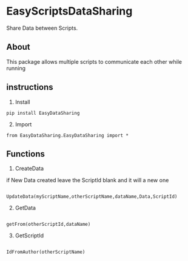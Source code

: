 # EasyScriptsDataSharing

Share Data between Scripts.

## About

This package allows multiple scripts to communicate each other while running

## instructions

1. Install

```
pip install EasyDataSharing
```

2. Import

```
from EasyDataSharing.EasyDataSharing import *

```

## Functions

1. CreateData

if New Data created leave the ScriptId blank and it will a new one

```

UpdateData(myScriptName,otherScriptName,dataName,Data,ScriptId)

```

2. GetData

```

getFrom(otherScriptId,dataName)

```

3. GetScriptId

```

IdFromAuthor(otherScriptName)

```
